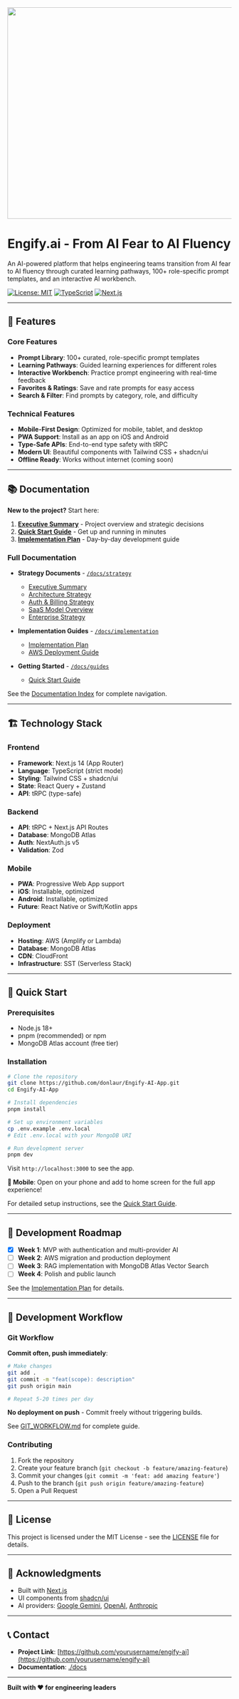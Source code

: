 <div align="center">
<img width="1200" height="475" alt="GHBanner" src="https://github.com/user-attachments/assets/0aa67016-6eaf-458a-adb2-6e31a0763ed6" />
</div>

# Engify.ai - From AI Fear to AI Fluency

An AI-powered platform that helps engineering teams transition from AI fear to AI fluency through curated learning pathways, 100+ role-specific prompt templates, and an interactive AI workbench.

[![License: MIT](https://img.shields.io/badge/License-MIT-yellow.svg)](https://opensource.org/licenses/MIT)
[![TypeScript](https://img.shields.io/badge/TypeScript-5.0-blue.svg)](https://www.typescriptlang.org/)
[![Next.js](https://img.shields.io/badge/Next.js-14-black.svg)](https://nextjs.org/)

---

## 🚀 Features

### Core Features
- **Prompt Library**: 100+ curated, role-specific prompt templates
- **Learning Pathways**: Guided learning experiences for different roles
- **Interactive Workbench**: Practice prompt engineering with real-time feedback
- **Favorites & Ratings**: Save and rate prompts for easy access
- **Search & Filter**: Find prompts by category, role, and difficulty

### Technical Features
- **Mobile-First Design**: Optimized for mobile, tablet, and desktop
- **PWA Support**: Install as an app on iOS and Android
- **Type-Safe APIs**: End-to-end type safety with tRPC
- **Modern UI**: Beautiful components with Tailwind CSS + shadcn/ui
- **Offline Ready**: Works without internet (coming soon)

---

## 📚 Documentation

**New to the project?** Start here:

1. **[Executive Summary](./docs/strategy/EXECUTIVE_SUMMARY.md)** - Project overview and strategic decisions
2. **[Quick Start Guide](./docs/guides/QUICK_START.md)** - Get up and running in minutes
3. **[Implementation Plan](./docs/implementation/IMPLEMENTATION_PLAN.md)** - Day-by-day development guide

### Full Documentation

- **Strategy Documents** - [`/docs/strategy`](./docs/strategy)
  - [Executive Summary](./docs/strategy/EXECUTIVE_SUMMARY.md)
  - [Architecture Strategy](./docs/strategy/ARCHITECTURE_STRATEGY.md)
  - [Auth & Billing Strategy](./docs/strategy/AUTH_AND_BILLING_STRATEGY.md)
  - [SaaS Model Overview](./docs/strategy/SAAS_MODEL_OVERVIEW.md)
  - [Enterprise Strategy](./docs/strategy/ENTERPRISE_STRATEGY.md)

- **Implementation Guides** - [`/docs/implementation`](./docs/implementation)
  - [Implementation Plan](./docs/implementation/IMPLEMENTATION_PLAN.md)
  - [AWS Deployment Guide](./docs/implementation/AWS_DEPLOYMENT_GUIDE.md)

- **Getting Started** - [`/docs/guides`](./docs/guides)
  - [Quick Start Guide](./docs/guides/QUICK_START.md)

See the [Documentation Index](./docs/README.md) for complete navigation.

---

## 🏗️ Technology Stack

### Frontend
- **Framework**: Next.js 14 (App Router)
- **Language**: TypeScript (strict mode)
- **Styling**: Tailwind CSS + shadcn/ui
- **State**: React Query + Zustand
- **API**: tRPC (type-safe)

### Backend
- **API**: tRPC + Next.js API Routes
- **Database**: MongoDB Atlas
- **Auth**: NextAuth.js v5
- **Validation**: Zod

### Mobile
- **PWA**: Progressive Web App support
- **iOS**: Installable, optimized
- **Android**: Installable, optimized
- **Future**: React Native or Swift/Kotlin apps

### Deployment
- **Hosting**: AWS (Amplify or Lambda)
- **Database**: MongoDB Atlas
- **CDN**: CloudFront
- **Infrastructure**: SST (Serverless Stack)

---

## 🚦 Quick Start

### Prerequisites

- Node.js 18+
- pnpm (recommended) or npm
- MongoDB Atlas account (free tier)

### Installation

```bash
# Clone the repository
git clone https://github.com/donlaur/Engify-AI-App.git
cd Engify-AI-App

# Install dependencies
pnpm install

# Set up environment variables
cp .env.example .env.local
# Edit .env.local with your MongoDB URI

# Run development server
pnpm dev
```

Visit `http://localhost:3000` to see the app.

**📱 Mobile**: Open on your phone and add to home screen for the full app experience!

For detailed setup instructions, see the [Quick Start Guide](./docs/guides/QUICK_START.md).

---

## 📅 Development Roadmap

- [x] **Week 1**: MVP with authentication and multi-provider AI
- [ ] **Week 2**: AWS migration and production deployment
- [ ] **Week 3**: RAG implementation with MongoDB Atlas Vector Search
- [ ] **Week 4**: Polish and public launch

See the [Implementation Plan](./docs/implementation/IMPLEMENTATION_PLAN.md) for details.

---

## 🤝 Development Workflow

### Git Workflow

**Commit often, push immediately**:
```bash
# Make changes
git add .
git commit -m "feat(scope): description"
git push origin main

# Repeat 5-20 times per day
```

**No deployment on push** - Commit freely without triggering builds.

See [GIT_WORKFLOW.md](./docs/GIT_WORKFLOW.md) for complete guide.

### Contributing

1. Fork the repository
2. Create your feature branch (`git checkout -b feature/amazing-feature`)
3. Commit your changes (`git commit -m 'feat: add amazing feature'`)
4. Push to the branch (`git push origin feature/amazing-feature`)
5. Open a Pull Request

---

## 📄 License

This project is licensed under the MIT License - see the [LICENSE](LICENSE) file for details.

---

## 🙏 Acknowledgments

- Built with [Next.js](https://nextjs.org/)
- UI components from [shadcn/ui](https://ui.shadcn.com/)
- AI providers: [Google Gemini](https://ai.google.dev/), [OpenAI](https://openai.com/), [Anthropic](https://www.anthropic.com/)

---

## 📞 Contact

- **Project Link**: [https://github.com/yourusername/engify-ai](https://github.com/yourusername/engify-ai)
- **Documentation**: [./docs](./docs)

---

**Built with ❤️ for engineering leaders**
